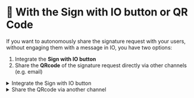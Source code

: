 # 🏁 With the Sign with IO button or QR Code

If you want to autonomously share the signature request with your users, without engaging them with a message in IO, you have two options:

1. Integrate the **Sign with IO button**
2. Share the **QRcode** of the signature request directly via other channels (e.g. email)

<details>

<summary>Integrate the Sign with IO button</summary>

Go to the [dedicated section](../../sign-with-io-button/il-sign-with-io-button.md) to discover what to do

</details>

<details>

<summary>Share the QRcode via another channel</summary>

If you want to autonomously share a QR code with a user via your channels, you must: 

1. wait a few seconds, until the signature request switches from the `READY` status to the `WAIT_FOR_SIGNATURE;` status
2. make a request to the endpoint `GET /api/v1/sign/signature-requests/{signature_request_id}`

You will receive as output the entire signature request inclusive of the property `qr_code_url`, from which to access the url containing the image of the **QR code**.

The **QR code** is always connected to a **specific signature request** and a **specific user**. You cannot create generic QR codes that are valid for multiple users.

</details>


